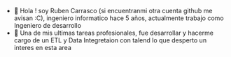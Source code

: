 - 👋 Hola ! soy Ruben Carrasco (si encuentranmi otra cuenta github me avisan :C), ingeniero informatico hace 5 años, actualmente trabajo como Ingeniero de desarrollo 
- 👀 Una de mis ultimas tareas profesionales, fue desarrollar y hacerme cargo de un ETL y Data Integretaion con talend lo que desperto un interes en esta area



<!---
RubenCarrasco52/RubenCarrasco52 is a ✨ special ✨ repository because its `README.md` (this file) appears on your GitHub profile.
You can click the Preview link to take a look at your changes.
--->
